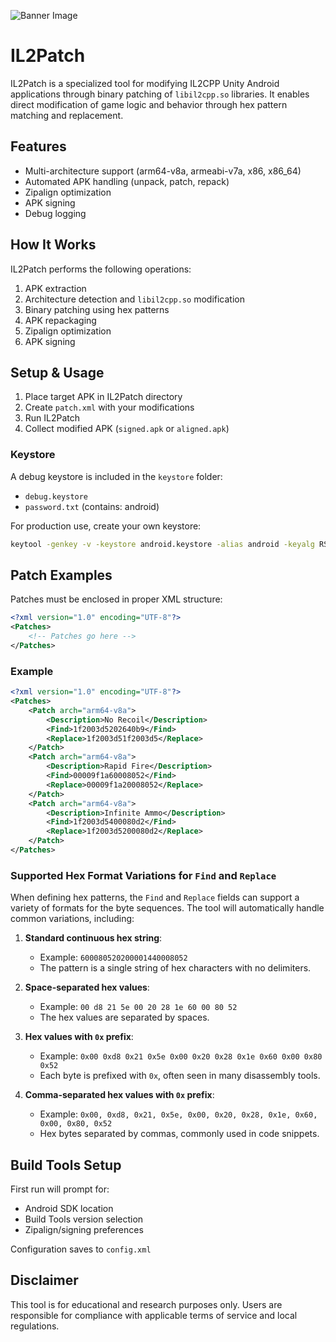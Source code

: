 ![Banner Image](sample.png)
# IL2Patch

IL2Patch is a specialized tool for modifying IL2CPP Unity Android applications through binary patching of `libil2cpp.so` libraries. It enables direct modification of game logic and behavior through hex pattern matching and replacement.

## Features

- Multi-architecture support (arm64-v8a, armeabi-v7a, x86, x86_64)
- Automated APK handling (unpack, patch, repack)
- Zipalign optimization
- APK signing
- Debug logging

## How It Works

IL2Patch performs the following operations:
1. APK extraction
2. Architecture detection and `libil2cpp.so` modification
3. Binary patching using hex patterns
4. APK repackaging
5. Zipalign optimization
6. APK signing

## Setup & Usage

1. Place target APK in IL2Patch directory
2. Create `patch.xml` with your modifications
3. Run IL2Patch
4. Collect modified APK (`signed.apk` or `aligned.apk`)

### Keystore

A debug keystore is included in the `keystore` folder:
- `debug.keystore`
- `password.txt` (contains: android)

For production use, create your own keystore:
```bash
keytool -genkey -v -keystore android.keystore -alias android -keyalg RSA -keysize 2048 -validity 10000
```

## Patch Examples

Patches must be enclosed in proper XML structure:
```xml
<?xml version="1.0" encoding="UTF-8"?>
<Patches>
    <!-- Patches go here -->
</Patches>
```

### Example
```xml
<?xml version="1.0" encoding="UTF-8"?>
<Patches>
    <Patch arch="arm64-v8a">
        <Description>No Recoil</Description>
        <Find>1f2003d5202640b9</Find>
        <Replace>1f2003d51f2003d5</Replace>
    </Patch>
    <Patch arch="arm64-v8a">
        <Description>Rapid Fire</Description>
        <Find>00009f1a60008052</Find>
        <Replace>00009f1a20008052</Replace>
    </Patch>
    <Patch arch="arm64-v8a">
        <Description>Infinite Ammo</Description>
        <Find>1f2003d5400080d2</Find>
        <Replace>1f2003d5200080d2</Replace>
    </Patch>
</Patches>
```

### Supported Hex Format Variations for `Find` and `Replace`

When defining hex patterns, the `Find` and `Replace` fields can support a variety of formats for the byte sequences. The tool will automatically handle common variations, including:

1. **Standard continuous hex string**:  
   - Example: `600080520200001440008052`
   - The pattern is a single string of hex characters with no delimiters.

2. **Space-separated hex values**:  
   - Example: `00 d8 21 5e 00 20 28 1e 60 00 80 52`
   - The hex values are separated by spaces.

3. **Hex values with `0x` prefix**:  
   - Example: `0x00 0xd8 0x21 0x5e 0x00 0x20 0x28 0x1e 0x60 0x00 0x80 0x52`
   - Each byte is prefixed with `0x`, often seen in many disassembly tools.

4. **Comma-separated hex values with `0x` prefix**:  
   - Example: `0x00, 0xd8, 0x21, 0x5e, 0x00, 0x20, 0x28, 0x1e, 0x60, 0x00, 0x80, 0x52`
   - Hex bytes separated by commas, commonly used in code snippets.

## Build Tools Setup

First run will prompt for:
- Android SDK location
- Build Tools version selection
- Zipalign/signing preferences

Configuration saves to `config.xml`

## Disclaimer

This tool is for educational and research purposes only. Users are responsible for compliance with applicable terms of service and local regulations. 
